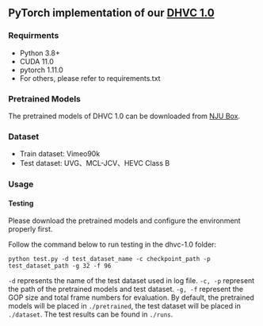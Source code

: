 ## PyTorch implementation of our [DHVC 1.0](https://ojs.aaai.org/index.php/AAAI/article/view/28733)
### Requirments
- Python 3.8+
- CUDA 11.0
- pytorch 1.11.0
- For others, please refer to requirements.txt

### Pretrained Models
The pretrained models of DHVC 1.0 can be downloaded from [NJU Box](https://box.nju.edu.cn/d/cda112aa5f724b7ea865/).

### Dataset
* Train dataset: Vimeo90k
* Test dataset: UVG、MCL-JCV、HEVC Class B

### Usage
#### Testing
Please download the pretrained models and configure the environment properly first. 

Follow the command below to run testing in the dhvc-1.0 folder:
```shell
python test.py -d test_dataset_name -c checkpoint_path -p test_dataset_path -g 32 -f 96 
```
`-d` represents the name of the test dataset used in log file. `-c, -p` represent the path of the pretrained models and test dataset. `-g, -f` represent the GOP size and total frame numbers for evaluation. By default, the pretrained models will be placed in `./pretrained`, the test dataset will be placed in `./dataset`. The test results can be found in `./runs`.
